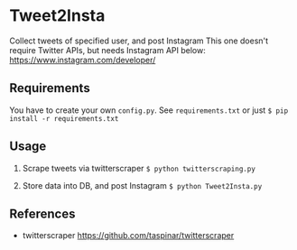 # Tweet2Insta

Collect tweets of specified user, and post Instagram
This one doesn't require Twitter APIs, but needs Instagram API below:
https://www.instagram.com/developer/

## Requirements
You have to create your own `config.py`.
See `requirements.txt` or just `$ pip install -r requirements.txt`

## Usage
1. Scrape tweets via twitterscraper
`$ python twitterscraping.py`

2. Store data into DB, and post Instagram
`$ python Tweet2Insta.py`

## References
- twitterscraper
https://github.com/taspinar/twitterscraper
